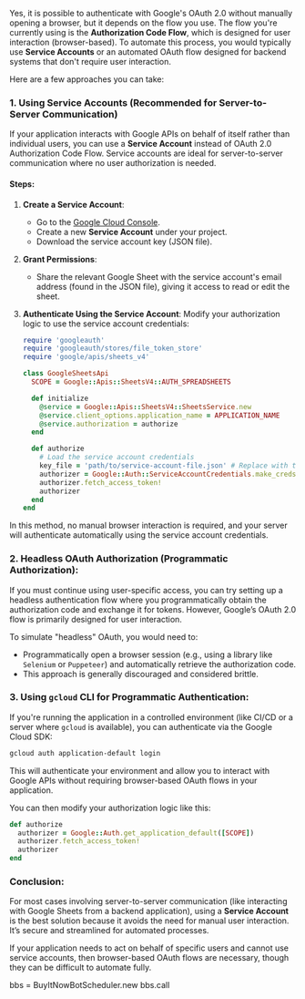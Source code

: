 Yes, it is possible to authenticate with Google's OAuth 2.0 without manually opening a browser, but it depends on the flow you use. The flow you're currently using is the **Authorization Code Flow**, which is designed for user interaction (browser-based). To automate this process, you would typically use **Service Accounts** or an automated OAuth flow designed for backend systems that don't require user interaction.

Here are a few approaches you can take:

### 1. **Using Service Accounts** (Recommended for Server-to-Server Communication)
If your application interacts with Google APIs on behalf of itself rather than individual users, you can use a **Service Account** instead of OAuth 2.0 Authorization Code Flow. Service accounts are ideal for server-to-server communication where no user authorization is needed.

#### Steps:
1. **Create a Service Account**:
   - Go to the [Google Cloud Console](https://console.cloud.google.com/).
   - Create a new **Service Account** under your project.
   - Download the service account key (JSON file).

2. **Grant Permissions**:
   - Share the relevant Google Sheet with the service account's email address (found in the JSON file), giving it access to read or edit the sheet.

3. **Authenticate Using the Service Account**:
   Modify your authorization logic to use the service account credentials:

   ```ruby
   require 'googleauth'
   require 'googleauth/stores/file_token_store'
   require 'google/apis/sheets_v4'

   class GoogleSheetsApi
     SCOPE = Google::Apis::SheetsV4::AUTH_SPREADSHEETS

     def initialize
       @service = Google::Apis::SheetsV4::SheetsService.new
       @service.client_options.application_name = APPLICATION_NAME
       @service.authorization = authorize
     end

     def authorize
       # Load the service account credentials
       key_file = 'path/to/service-account-file.json' # Replace with the path to your service account key file
       authorizer = Google::Auth::ServiceAccountCredentials.make_creds(json_key_io: File.open(key_file), scope: SCOPE)
       authorizer.fetch_access_token!
       authorizer
     end
   end
   ```

In this method, no manual browser interaction is required, and your server will authenticate automatically using the service account credentials.

### 2. **Headless OAuth Authorization (Programmatic Authorization)**:
If you must continue using user-specific access, you can try setting up a headless authentication flow where you programmatically obtain the authorization code and exchange it for tokens. However, Google’s OAuth 2.0 flow is primarily designed for user interaction.

To simulate "headless" OAuth, you would need to:
- Programmatically open a browser session (e.g., using a library like `Selenium` or `Puppeteer`) and automatically retrieve the authorization code.
- This approach is generally discouraged and considered brittle.

### 3. **Using `gcloud` CLI for Programmatic Authentication**:
If you're running the application in a controlled environment (like CI/CD or a server where `gcloud` is available), you can authenticate via the Google Cloud SDK:

```bash
gcloud auth application-default login
```

This will authenticate your environment and allow you to interact with Google APIs without requiring browser-based OAuth flows in your application.

You can then modify your authorization logic like this:

```ruby
def authorize
  authorizer = Google::Auth.get_application_default([SCOPE])
  authorizer.fetch_access_token!
  authorizer
end
```

### Conclusion:
For most cases involving server-to-server communication (like interacting with Google Sheets from a backend application), using a **Service Account** is the best solution because it avoids the need for manual user interaction. It’s secure and streamlined for automated processes. 

If your application needs to act on behalf of specific users and cannot use service accounts, then browser-based OAuth flows are necessary, though they can be difficult to automate fully.

bbs = BuyItNowBotScheduler.new
bbs.call
